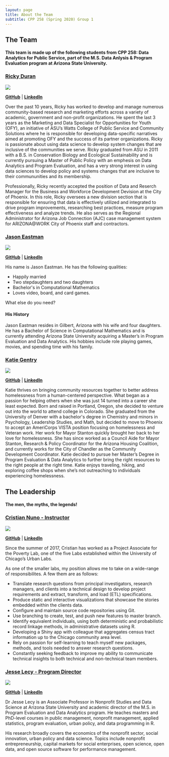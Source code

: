 ```yaml
---
layout: page
title: About the Team
subtitle: CPP 258 (Spring 2020) Group 1
---
```


## The Team 
 
#### This team is made up of the following students from CPP 258: Data Analytics for Public Service, part of the M.S. Data Anlysis & Program Evaluation program at Arizona State University.

### [Ricky Duran](https://github.com/RickyDuran)

![](https://avatars2.githubusercontent.com/u/51998496?s=400&u=b036fd3a859ed0f17077f732781a9296bb1dfa00&v=4)

[**GitHub**](https://github.com/RickyDuran)   |   [**LinkedIn**](https://linkedin.com/in/rickyduraniii)

Over the past 10 years, Ricky has worked to develop and manage numerous community-based research and marketing efforts across a variety of academic, government and non-profit organizations. He spent the last 3 years as the Marketing and Data Specialist for Opportunities for Youth (OFY), an initiative of ASU’s Watts College of Public Service and Community Solutions where he is responsible for developing data-specific narratives aimed at promoting OFY and the success of its partner organizations. Ricky is passionate about using data science to develop system changes that are inclusive of the communities we serve. Ricky graduated from ASU in 2011 with a B.S. in Conservation Biology and Ecological Sustainability and is currently pursuing a Master of Public Policy  with an emphesis on Data Analytics and Program Evaluation, and has a very strong interest in using data sciences to develop policy and systems changes that are inclusive to their commununities and its membership.

Professionally, Ricky recently accepted the position of Data and Reserch Manager for the Business and Workforce Development Devision at the City of Phoenix. In this role, Ricky oversees a new division section that is responsible for ensuring that data is effectively utilized and integrated to drive program improvements, researching best practices, measure program effectiveness and analyze trends. He also serves as the Regional Administrator for Arizona Job Connection (AJC) case management system for ARIZONA@WORK City of Phoenix staff and contractors. 

### [Jason Eastman](https://github.com/Vodkard)

![](https://avatars1.githubusercontent.com/u/54375637?s=200&v=4)

[**GitHub**](https://github.com/Vodkard)   |   [**LinkedIn**]()

His name is Jason Eastman. He has the following qualities:
- Happily married
- Two stepdaughters and two daughters
- Bachelor's in Computational Mathematics
- Loves video, board, and card games.

What else do you need?

#### His History

Jason Eastman resides in Gilbert, Arizona with his wife and four daughters. He has a Bachelor of Science in Computational Mathematics and is currently attending Arizona State University acquiring a Master’s in Program Evaluation and Data Analytics. His hobbies include role playing games, movies, and spending time with his family.

### [Katie Gentry](https://github.com/katiegentry07)

![](https://avatars3.githubusercontent.com/u/54388987?s=200&u=235ab81f2692cdd3009ee01fcea545ba1ccffa8d&v=4)

[**GitHub**](https://github.com/katiegentry07)   |   [**LinkedIn**](https://www.linkedin.com/in/katie-gentry-55028683/)

Katie thrives on bringing community resources together to better address homelessness from a human-centered perspective. What began as a passion for helping others when she was just 14 turned into a career she least expected. Born and raised in Portland, Oregon, she decided to venture out into the world to attend college in Colorado. She graduated from the University of Denver with a bachelor's degree in Chemistry and minors in Psychology, Leadership Studies, and Math, but decided to move to Phoenix to accept an AmeriCorps VISTA position focusing on homelessness and Veteran work. Her work for Mayor Stanton quickly brought her back to her love for homelessness. She has since worked as a Council Aide for Mayor Stanton, Research & Policy Coordinator for the Arizona Housing Coalition, and currently works for the City of Chandler as the Community Development Coordinator. Katie decided to pursue her Master’s Degree in Program Evaluation & Data Analytics to further bring the right resources to the right people at the right time. Katie enjoys traveling, hiking, and exploring coffee shops when she’s not outreaching to individuals experiencing homelessness.
 
  
## The Leadership
 
#### The men, the myths, the legends!

### [Cristian Nuno - Instructor]("https://github.com/cenuno")

![](https://avatars0.githubusercontent.com/u/24255819?s=200&u=14e8fe90df26dd9e24cbf9faa2a0dfe5130f0dbd&v=4)

[**GitHub**](https://github.com/cenuno)   |   [**LinkedIn**](https://www.linkedin.com/in/cristiannuno)

Since the summer of 2017, Cristian has worked as a Project Associate for the Poverty Lab, one of the five Labs established within the University of Chicago’s Urban Labs.

As one of the smaller labs, my position allows me to take on a wide-range of responsibilites. A few them are as follows:

- Translate research questions from principal investigators, research managers, and clients into a technical design to develop project requirements and extract, transform, and load (ETL) specifications.
- Produce static and interactive visualizations that showcase the stories embedded within the clients data.
- Configure and maintain source code repositories using Git.
- Use branching to create, test, and push new features to master branch.
- Identify equivalent individuals, using both deterministic and probabilistic record linkage methods, in administrative datasets using R.
- Developing a Shiny app with colleague that aggregates census tract information up to the Chicago community area level.
- Rely on passion for self-learning to teach myself new packages, methods, and tools needed to answer research questions.
- Constantly seeking feedback to improve my ability to communicate technical insights to both technical and non-technical team members.

### [Jesse Lecy - Program Director]("https://github.com/lecy")

![](https://avatars1.githubusercontent.com/u/1209099?s=400&u=6537a3b2853095c771ca8629569a54e3411a028a&v=4)

[**GitHub**](https://github.com/lecy)   |   [**LinkedIn**](https://www.linkedin.com/in/jesse-lecy-bab1013)

Dr Jesse Lecy is an Associate Professor in Nonprofit Studies and Data Science at Arizona State University and academic director of the M.S. in Program Evaluation and Data Analytics program. He teaches masters and PhD-level courses in public management, nonprofit management, applied statistics, program evaluation, urban policy, and data programming in R. 

His research broadly covers the economics of the nonprofit sector, social innovation, urban policy and data science. Topics include nonprofit entrepreneurship, capital markets for social enterprises, open science, open data, and open source software for performance management.

